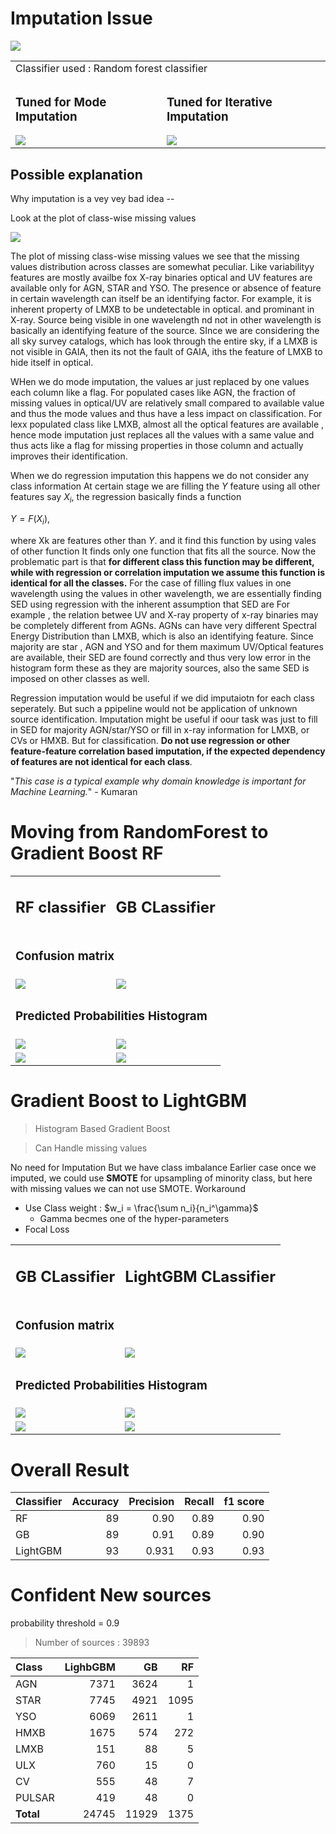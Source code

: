 # Imputation Issue 
<img src='../plots/imp_study/imputation_error.png'>
<table><tr>
<tr>
    <td colspan=2> Classifier used : Random forest classifier</td>
</tr>
<td>
<h3> Tuned for Mode Imputation </h3>
<img src='../plots/higher_models/RF_mod_tuned.jpg'>
</td>
<td>
<h3> Tuned for Iterative Imputation </h3>
<img src='../plots/higher_models/RF_rfimp_tuned.jpg'>
</td>
</tr></table>

## Possible explanation 

Why imputation is a vey vey bad idea -- 

Look at the plot of class-wise missing values 

<img src='../final_plots/missing_features.jpg'>

The plot of missing class-wise missing values we see that the 
missing values distribution across classes are somewhat peculiar. 
Like variabilityy features are mostly availbe fox X-ray binaries
optical and UV features are available only for AGN, STAR and YSO. 
The presence or absence of feature in certain wavelength can 
itself be an identifying factor. For example, it is inherent property 
of LMXB to be undetectable in optical. and prominant in X-ray. 
Source being visible in one wavelength nd not in other wavelength is 
basically an identifying feature of the source. 
SInce we are considering the all sky survey catalogs, 
which has look through the entire sky, 
if a LMXB is not visible in GAIA, then its not the fault of GAIA, 
iths the feature of LMXB to hide itself in optical.

WHen we do mode imputation, the values ar just replaced by one values
each column like a flag. For populated cases like AGN, the fraction of 
missing values in optical/UV are relatively small compared to available value
and thus the mode values and thus have a less impact on classification.
For lexx populated class like LMXB, almost all the optical features are available ,
hence mode imputation just replaces all the values with a same value and thus acts like
a flag for missing properties in those column and actually improves their identification.


When we do regression imputation this happens we do not consider any class information At certain stage we are filling the $Y$ feature using all other features say $X_i$, 
the regression basically finds a function 

$Y = F(X_i)$, 

where Xk are features other than $Y$.
and it find this function by using vales of other function
It finds only one function that fits all the source. Now the problematic part is that
**for different class this function may be different, while with regression or correlation imputation we assume this function is identical for all the classes.** For the case of filling flux values in one wavelength using the values in other wavelength, we are essentially finding SED using regression with the inherent assumption that SED are  For example , the relation betwee UV and X-ray property of x-ray binaries may be completely different from AGNs. AGNs can have very different Spectral Energy Distribution than LMXB, which is also an identifying feature. Since majority are star , AGN and YSO and for them maximum UV/Optical features are available, their SED are found correctly and thus very low error in the histogram form these as they are majority sources, also the same SED is imposed on other classes as well.

Regression imputation would be useful if we did imputaiotn for each class seperately. But such a ppipeline would not be application of unknown source identification. Imputation might be useful if oour task was just to fill in SED for majority AGN/star/YSO
or fill in x-ray information for LMXB, or CVs or HMXB. But for classification.  **Do not use regression or other feature-feature correlation based imputation, if the expected dependency of features are not identical for each class**. 

"_This case is a typical example why domain knowledge is important for Machine Learning._" -  Kumaran
# Moving from RandomForest to Gradient Boost RF


<table>
<tr>
    <td> <h2>RF classifier </h2></td>
    <td> <h2>GB CLassifier</h2> </td>
</tr>
<tr>
    <td colspan=2> <h3> Confusion matrix </h3></td>
</tr>
<tr>
    <td>
    <img src='../plots/higher_models/RF_mod_tuned.jpg'>
    </td>
    <td>
    <img src='../plots/higher_models/GB.jpg'>
    </td>
</tr>
<tr>
    <td colspan=2> <h3> Predicted Probabilities Histogram </h3></td>
</tr>
<tr>
    <td>
    <img src='../plots/higher_models/RF_mod_tuned_prob.jpg'>
    </td>
    <td>
    <img src='../plots/higher_models/GB_prob.jpg'>
    </td>
</tr>
<tr>
    <td>
    <img src='../plots/higher_models/RF_mod_tuned_unid_prob.jpg'>
    </td>
    <td>
    <img src='../plots/higher_models/GB_unid_prob.jpg'>
    </td>
</tr>
</table>


# Gradient Boost to LightGBM

> Histogram Based Gradient Boost

> Can Handle missing values

No need for Imputation 
But we have class imbalance
Earlier case once we imputed, we could use **SMOTE** for upsampling of minority class, but here with missing values we can not use SMOTE. Workaround
*   Use Class weight : 
    $w_i = \frac{\sum n_i}{n_i^\gamma}$ 
    *   Gamma becmes one of the hyper-parameters  
*   Focal Loss



<table>
<tr>
    <td> <h2>GB CLassifier</h2> </td>
    <td> <h2>LightGBM CLassifier</h2> </td>
</tr>
<tr>
    <td colspan=2> <h3> Confusion matrix </h3></td>
</tr>
<tr>
    <td>
    <img src='../plots/higher_models/GB.jpg'>
    </td>
    <td>
    <img src='../plots/higher_models/lgb.jpg'>
    </td>
</tr>
<tr>
    <td colspan=2> <h3> Predicted Probabilities Histogram </h3></td>
</tr>
<tr>
    <td>
    <img src='../plots/higher_models/GB_prob.jpg'>
    </td>
    <td>
    <img src='../plots/higher_models/lbg_prob.jpg'>
    </td>
</tr>
<tr>
    <td><img src='../plots/higher_models/GB_unid_prob.jpg'></td>
    <td><img src='../plots/higher_models/lbg_unid_prob.jpg'></td>
</tr>
</table>

# Overall Result 

| Classifier |  Accuracy    |Precision |  Recall    |   f1 score     |
|:------|----------:|----------:|----------:|----------:|
| RF    | 89    |   0.90    |   0.89    |   0.90    |
| GB    |   89  |   0.91    |   0.89    |   0.90    |
| LightGBM  | 93    |   0.931    |  0.93    |   0.93    |    

# Confident New sources 

probability threshold = 0.9 

> Number of sources : 39893


| Class |  LighbGBM |  GB       |   RF      |
|:------|----------:|----------:|----------:|
| AGN   |   7371    |   3624    |   1       |
| STAR  |   7745    |   4921    |   1095    |
|YSO    |   6069    |   2611    |   1       |
|HMXB   |   1675    |   574     |   272     |
|LMXB   |   151     |   88      |   5       |
|ULX    |   760     |   15      |   0       |
|CV     |   555     |   48      |   7       |
|PULSAR |   419     |   48      |   0       |
|**Total** | 24745  |   11929   |   1375    |

